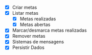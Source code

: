 - [x]  Criar metas
- [x] Listar metas
    - [x] Metas realizadas
    - [x] Metas abertas
- [x] Marcar/desmarca metas realizadas
- [x] Remover metas
- [x] Sistemas de mensagens
- [x] Persistir Dados